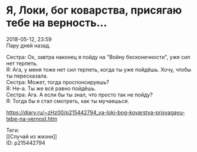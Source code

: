 Я, Локи, бог коварства, присягаю тебе на верность...
=====================================================

   
 2018-05-12, 23:59   
  Пару дней назад.   
   
 Сестра: Ох, завтра наконец я пойду на "Войну бесконечности", уже сил нет терпеть.   
 Я: Ага, у меня тоже нет сил терпеть, когда ты уже пойдёшь. Хочу, чтобы ты пересказала.   
 Сестра: Может, тогда проспонсируешь?   
 Я: Не-а. Ты же всё равно пойдёшь.   
 Сестра: Ага. А если бы ты знал, что просто так не пойду?   
 Я: Тогда бы я стал смотреть, как ты мучаешься.   
    
 <https://diary.ru/~zHz00/p215442794_ya-loki-bog-kovarstva-prisyagayu-tebe-na-vernost.htm>   
   
 Теги:   
 [[Случай из жизни]]   
 ID: p215442794